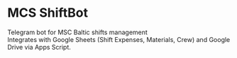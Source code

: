 # MCS ShiftBot
Telegram bot for MSC Baltic shifts management  
Integrates with Google Sheets (Shift Expenses, Materials, Crew) and Google Drive via Apps Script.
